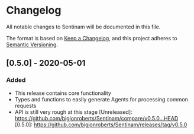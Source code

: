 # Changelog

All notable changes to Sentinam will be documented in this file.

The format is based on [Keep a Changelog](https://keepachangelog.com/en/1.0.0/),
and this project adheres to [Semantic Versioning](https://semver.org/spec/v2.0.0.html).

## [0.5.0] - 2020-05-01

### Added
- This release contains core functionality
- Types and functions to easily generate Agents for processing common requests
- API is still very rough at this stage
[Unreleased]: https://github.com/bigjonroberts/Sentinam/compare/v0.5.0...HEAD
[0.5.0]: https://github.com/bigjonroberts/Sentinam/releases/tag/v0.5.0
